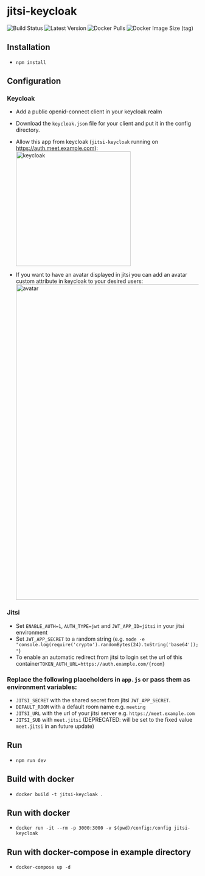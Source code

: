 # jitsi-keycloak

![Build Status](https://img.shields.io/github/workflow/status/d3473r/jitsi-keycloak/Docker%20Image%20CI)
![Latest Version](https://img.shields.io/github/v/tag/d3473r/jitsi-keycloak?label=Latest%20Version)
![Docker Pulls](https://img.shields.io/docker/pulls/d3473r/jitsi-keycloak)
![Docker Image Size (tag)](https://img.shields.io/docker/image-size/d3473r/jitsi-keycloak/latest)

## Installation

- `npm install`

## Configuration

### Keycloak

- Add a public openid-connect client in your keycloak realm
- Download the `keycloak.json` file for your client and put it in the config directory.
- Allow this app from keycloak (`jitsi-keycloak` running on https://auth.meet.example.com):
  <img width="301" alt="keycloak" src="https://user-images.githubusercontent.com/10356892/120615016-20b79380-c458-11eb-86cf-a70864319aae.png">

- If you want to have an avatar displayed in jitsi you can add an avatar custom attribute in keycloak to your desired users:
  <img width="828" alt="avatar" src="https://user-images.githubusercontent.com/10356892/120669103-6e9bbe00-c48f-11eb-888e-c4da3011f8ea.png">




### Jitsi

- Set `ENABLE_AUTH=1`, `AUTH_TYPE=jwt` and `JWT_APP_ID=jitsi` in your jitsi environment
- Set `JWT_APP_SECRET` to a random string (e.g. `node -e "console.log(require('crypto').randomBytes(24).toString('base64'));"`)
- To enable an automatic redirect from jitsi to login set the url of this container`TOKEN_AUTH_URL=https://auth.example.com/{room}`

### Replace the following placeholders in `app.js` or pass them as environment variables:

- `JITSI_SECRET` with the shared secret from jitsi `JWT_APP_SECRET`.
- `DEFAULT_ROOM` with a default room name e.g. `meeting`
- `JITSI_URL` with the url of your jitsi server e.g. `https://meet.example.com`
- `JITSI_SUB` with `meet.jitsi` (DEPRECATED: will be set to the fixed value `meet.jitsi` in an future update)

## Run

- `npm run dev`

## Build with docker

- `docker build -t jitsi-keycloak .`

## Run with docker

- `docker run -it --rm -p 3000:3000 -v $(pwd)/config:/config jitsi-keycloak`

## Run with docker-compose in example directory

- `docker-compose up -d`
